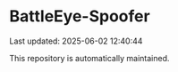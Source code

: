 # BattleEye-Spoofer

Last updated: 2025-06-02 12:40:44

This repository is automatically maintained.
